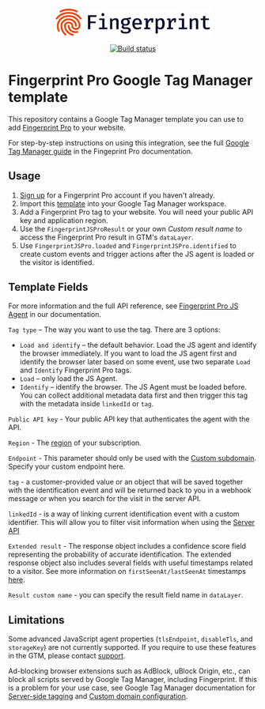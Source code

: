 <p align="center">
  <a href="https://fingerprint.com">
    <picture>
      <source media="(prefers-color-scheme: dark)" srcset="resources/logo_light.svg" />
      <source media="(prefers-color-scheme: light)" srcset="resources/logo_dark.svg" />
      <img src="resources/logo_dark.svg" alt="Fingerprint logo" width="312px" />
    </picture>
  </a>
</p>
<p align="center">
  <a href="https://github.com/fingerprintjs/fingerprintjs-pro-gtm/actions/workflows/build.yml">
    <img src="https://github.com/fingerprintjs/fingerprintjs-pro-gtm/actions/workflows/build.yml/badge.svg" alt="Build status">
  </a>
</p>

# Fingerprint Pro Google Tag Manager template

This repository contains a Google Tag Manager template you can use to add [Fingerprint Pro](https://fingerprint.com/) to your website.  

For step-by-step instructions on using this integration, see the full [Google Tag Manager guide](https://dev.fingerprint.com/docs/fingerprintjs-pro-google-tag-manager) in the Fingeprint Pro documentation.

## Usage

1. [Sign up](https://dashboard.fingerprint.com/signup) for a Fingerprint Pro account if you haven't already.
2. Import this [template](https://github.com/fingerprintjs/fingerprintjs-pro-gtm/blob/main/template.tpl) into your Google Tag Manager workspace.
3. Add a Fingerprint Pro tag to your website. You will need your public API key and application region.
4. Use the `FingerprintJSProResult` or your own *Custom result name* to access the Fingerprint Pro result in GTM's `dataLayer`.
5. Use `FingerprintJSPro.loaded` and `FingerprintJSPro.identified` to create custom events and trigger actions after the JS agent is loaded or the visitor is identified. 

## Template Fields

For more information and the full API reference, see [Fingerprint Pro JS Agent](https://dev.fingerprint.com/docs/js-agent) in our documentation.

`Tag type` – The way you want to use the tag. There are 3 options:
  - `Load and identify` – the default behavior. Load the JS agent and identify the browser immediately. If you want to load the JS agent first and identify the browser later based on some event, use two separate `Load` and `Identify` Fingerprint Pro tags. 
  - `Load` – only load the JS Agent.
  - `Identify` – identify the browser. The JS Agent must be loaded before. You can collect additional metadata data first and then trigger this tag with the metadata inside `linkedId` or `tag`.

`Public API key` - Your public API key that authenticates the agent with the API.

`Region` - The [region](https://dev.fingerprint.com/docs/regions) of your subscription.

`Endpoint` - This parameter should only be used with the [Custom subdomain](https://dev.fingerprint.com/docs/subdomain-integration). Specify your custom endpoint here.

`tag` - a customer-provided value or an object that will be saved together with the identification event and will be returned back to you in a webhook message or when you search for the visit in the server API.

`linkedId` - is a way of linking current identification event with a custom identifier. This will allow you to filter visit information when using the [Server API](https://dev.fingerprint.com/docs/server-api)

`Extended result` - The response object includes a confidence score field representing the probability of accurate identification. The extended response object also includes several fields with useful timestamps related to a visitor. See more information on `firstSeenAt/lastSeenAt` timestamps [here](https://dev.fingerprint.com/docs/useful-timestamps).

`Result custom name` - you can specify the result field name in `dataLayer`.

## Limitations

Some advanced JavaScript agent properties (`tlsEndpoint`, `disableTls`, and `storageKey`) are not currently supported. If you require to use these features in the GTM, please contact [support](mailto:support@fingerprint.com).

Ad-blocking browser extensions such as AdBlock, uBlock Origin, etc., can block all scripts served by Google Tag Manager, including Fingerprint. If this is a problem for your use case, see Google Tag Manager documentation for [Server-side tagging](https://developers.google.com/tag-platform/tag-manager/server-side) and [Custom domain configuration](https://developers.google.com/tag-platform/tag-manager/server-side/custom-domain).
